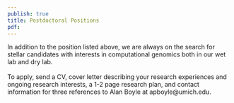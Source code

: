 ```yaml
---
publish: true
title: Postdoctoral Positions
pdf:
---
```


<p>
In addition to the position listed above, we are always on the search for stellar candidates with interests in computational genomics both in our wet lab and dry lab. 
<br><br>
To apply, send a CV, cover letter describing your research experiences and ongoing research interests, a 1-2 page research plan, and contact information for three references to Alan Boyle at apboyle@umich.edu.
</p>
